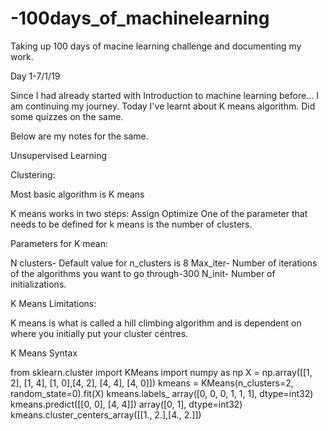 # -100days_of_machinelearning
Taking up 100 days of macine learning challenge and documenting my work.


Day 1-7/1/19

Since I had already started with Introduction to machine learning before... I am continuing my journey. Today I've learnt about K means algorithm. Did some quizzes on the same. 

Below are my notes for the same.

Unsupervised Learning 

Clustering:

Most basic algorithm is K means 

K means works in two steps:
Assign 
Optimize
One of the parameter that needs to be defined for k means is the number of clusters.

Parameters for K mean:

N clusters- Default value for n_clusters is 8
Max_iter- Number of iterations of the algorithms you want to go through-300
N_init- Number of initializations.


K Means Limitations:

K means is what is called a hill climbing algorithm and is dependent on where you initially put your cluster centres.


K Means Syntax

from sklearn.cluster import KMeans
import numpy as np
X = np.array([[1, 2], [1, 4], [1, 0],[4, 2], [4, 4], [4, 0]])
kmeans = KMeans(n_clusters=2, random_state=0).fit(X)
kmeans.labels_
array([0, 0, 0, 1, 1, 1], dtype=int32)
kmeans.predict([[0, 0], [4, 4]])
array([0, 1], dtype=int32)
kmeans.cluster_centers_array([[1., 2.],[4., 2.]])
